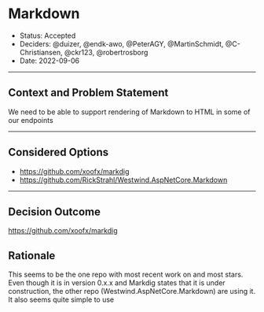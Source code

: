 # Markdown

* Status: Accepted
* Deciders: @duizer, @endk-awo, @PeterAGY, @MartinSchmidt, @C-Christiansen, @ckr123, @robertrosborg
* Date: 2022-09-06

---

## Context and Problem Statement
We need to be able to support rendering of Markdown to HTML in some of our endpoints

---

## Considered Options

* https://github.com/xoofx/markdig
* https://github.com/RickStrahl/Westwind.AspNetCore.Markdown

---

## Decision Outcome

https://github.com/xoofx/markdig

## Rationale
This seems to be the one repo with most recent work on and most stars.
Even though it is in version 0.x.x and Markdig states that it is under construction, the other repo (Westwind.AspNetCore.Markdown) are using it.
It also seems quite simple to use
